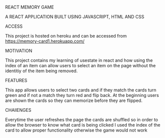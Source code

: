 REACT MEMORY GAME

A REACT APPLICATION BUILT USING JAVASCRIPT, HTML AND CSS

ACCESS

This project is hosted on heroku and can be accessed from https://memory-card1.herokuapp.com/

MOTIVATION

This project contains my learning of usestate in react and how using the index of an item can allow users to select an item on the page without the identitiy of the item being removed.

FEATURES

This app allows users to select two cards and if they match the cards turn green and if not a match they turn red and flip back.
At the beginning users are shown the cards so they can memorize before they are flipped.

CHAllENGES

Everytime the user refreshes the page the cards are shuffled so in order to allow the browser to know what card is being clicked I used the index of the card to allow proper functionality otherwise the game would not work


